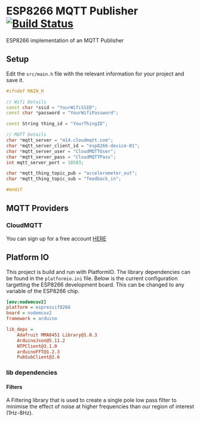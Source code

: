 # ESP8266 MQTT Publisher [![Build Status](https://travis-ci.org/t04glovern/esp8266-mqtt-publish.svg?branch=master)](https://travis-ci.org/t04glovern/esp8266-mqtt-publish)

ESP8266 implementation of an MQTT Publisher

## Setup

Edit the `src/main.h` file with the relevant information for your project and save it.

```cpp
#ifndef MAIN_H

// Wifi Details
const char *ssid = "YourWifiSSID";
const char *password = "YourWifiPassword";

const String thing_id = "YourThingID";

// MQTT Details
char *mqtt_server = "m14.cloudmqtt.com";
char *mqtt_server_client_id = "esp8266-device-01";
char *mqtt_server_user = "CloudMQTTUser";
char *mqtt_server_pass = "CloudMQTTPass";
int mqtt_server_port = 18583;

char *mqtt_thing_topic_pub = "accelerometer_out";
char *mqtt_thing_topic_sub = "feedback_in";

#endif

```

## MQTT Providers

### CloudMQTT

You can sign up for a free account [HERE](https://api.cloudmqtt.com)

## Platform IO

This project is build and run with PlatformIO. The library dependencies can be found in the `platformio.ini` file. Below is the current configuration targetting the ESP8266 development board. This can be changed to any variable of the ESP8266 chip.

```ini
[env:nodemcuv2]
platform = espressif8266
board = nodemcuv2
framework = arduino

lib_deps =
    Adafruit MMA8451 Library@1.0.3
    ArduinoJson@5.11.2
    NTPClient@3.1.0
    arduinoFFT@1.2.3
    PubSubClient@2.6
```

### lib dependencies

#### Filters

A Filtering library that is used to create a single pole low pass filter to minimise the effect of noise at higher frequencies than our region of interest (1Hz-8Hz).

